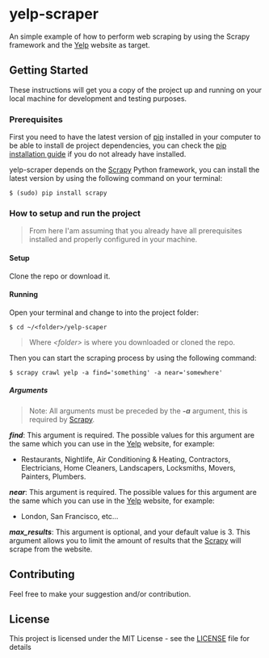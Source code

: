 # yelp-scraper
An simple example of how to perform web scraping by using the Scrapy framework and the
[Yelp](https://www.yelp.com) website as target.

## Getting Started
These instructions will get you a copy of the project up and running on your local machine for development and testing purposes.

### Prerequisites
First you need to have the latest version of [pip](https://pip.pypa.io/en/stable/)
installed in your computer to be able to install de project dependencies, you can check 
the [pip installation guide](https://pip.pypa.io/en/stable/installing/) if you do not 
already have installed. 

yelp-scraper depends on the [Scrapy](https://scrapy.org) Python framework, you can install
the latest version by using the following command on your terminal:
```    
$ (sudo) pip install scrapy
```

### How to setup and run the project
> From here I'am assuming that you already have all prerequisites installed and properly
configured in your machine.

#### Setup
Clone the repo or download it.

#### Running
Open your terminal and change to into the project folder:
```
$ cd ~/<folder>/yelp-scaper
```
> Where _\<folder\>_ is where you downloaded or cloned the repo.

Then you can start the scraping process by using the following command:
```
$ scrapy crawl yelp -a find='something' -a near='somewhere'
``` 

##### Arguments
> Note: All arguments must be preceded by the _**-a**_ argument, this is
required by [Scrapy](https://scrapy.org).

**_find_**: This argument is required. The possible values for this argument are the 
same which you can use in the [Yelp](https://www.yelp.com) website, for example:

* Restaurants, Nightlife, Air Conditioning & Heating, Contractors, Electricians, Home Cleaners, 
Landscapers, Locksmiths, Movers, Painters, Plumbers.


**_near_**: This argument is required. The possible values for this argument are the
same which you can use in the [Yelp](https://www.yelp.com) website, for example:

* London, San Francisco, etc...

**_max_results_**: This argument is optional, and your default value is 3.
This argument allows you to limit the amount of results that the
[Scrapy](https://scrapy.org) will scrape from the website.


## Contributing
Feel free to make your suggestion and/or contribution.


## License

This project is licensed under the MIT License - see 
the [LICENSE](https://github.com/Eustacio/yelp-scraper/blob/develop/LICENSE) file for details
